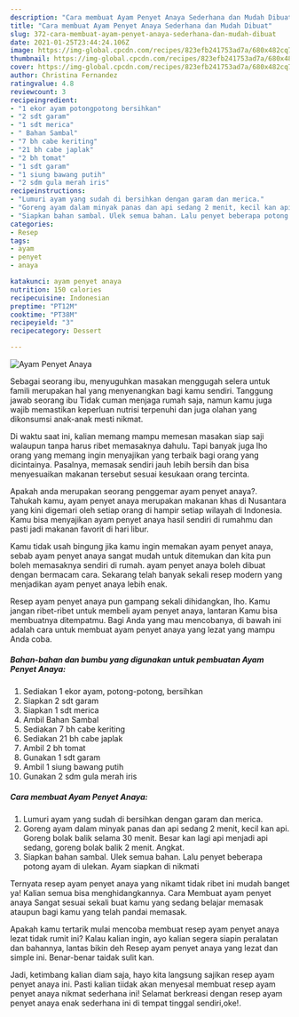 ```yaml
---
description: "Cara membuat Ayam Penyet Anaya Sederhana dan Mudah Dibuat"
title: "Cara membuat Ayam Penyet Anaya Sederhana dan Mudah Dibuat"
slug: 372-cara-membuat-ayam-penyet-anaya-sederhana-dan-mudah-dibuat
date: 2021-01-25T23:44:24.106Z
image: https://img-global.cpcdn.com/recipes/823efb241753ad7a/680x482cq70/ayam-penyet-anaya-foto-resep-utama.jpg
thumbnail: https://img-global.cpcdn.com/recipes/823efb241753ad7a/680x482cq70/ayam-penyet-anaya-foto-resep-utama.jpg
cover: https://img-global.cpcdn.com/recipes/823efb241753ad7a/680x482cq70/ayam-penyet-anaya-foto-resep-utama.jpg
author: Christina Fernandez
ratingvalue: 4.8
reviewcount: 3
recipeingredient:
- "1 ekor ayam potongpotong bersihkan"
- "2 sdt garam"
- "1 sdt merica"
- " Bahan Sambal"
- "7 bh cabe keriting"
- "21 bh cabe japlak"
- "2 bh tomat"
- "1 sdt garam"
- "1 siung bawang putih"
- "2 sdm gula merah iris"
recipeinstructions:
- "Lumuri ayam yang sudah di bersihkan dengan garam dan merica."
- "Goreng ayam dalam minyak panas dan api sedang 2 menit, kecil kan api. Goreng bolak balik selama 30 menit. Besar kan lagi api menjadi api sedang, goreng bolak balik 2 menit. Angkat."
- "Siapkan bahan sambal. Ulek semua bahan. Lalu penyet beberapa potong ayam di ulekan. Ayam siapkan di nikmati"
categories:
- Resep
tags:
- ayam
- penyet
- anaya

katakunci: ayam penyet anaya 
nutrition: 150 calories
recipecuisine: Indonesian
preptime: "PT12M"
cooktime: "PT38M"
recipeyield: "3"
recipecategory: Dessert

---
```



![Ayam Penyet Anaya](https://img-global.cpcdn.com/recipes/823efb241753ad7a/680x482cq70/ayam-penyet-anaya-foto-resep-utama.jpg)

Sebagai seorang ibu, menyuguhkan masakan menggugah selera untuk famili merupakan hal yang menyenangkan bagi kamu sendiri. Tanggung jawab seorang ibu Tidak cuman menjaga rumah saja, namun kamu juga wajib memastikan keperluan nutrisi terpenuhi dan juga olahan yang dikonsumsi anak-anak mesti nikmat.

Di waktu  saat ini, kalian memang mampu memesan masakan siap saji walaupun tanpa harus ribet memasaknya dahulu. Tapi banyak juga lho orang yang memang ingin menyajikan yang terbaik bagi orang yang dicintainya. Pasalnya, memasak sendiri jauh lebih bersih dan bisa menyesuaikan makanan tersebut sesuai kesukaan orang tercinta. 



Apakah anda merupakan seorang penggemar ayam penyet anaya?. Tahukah kamu, ayam penyet anaya merupakan makanan khas di Nusantara yang kini digemari oleh setiap orang di hampir setiap wilayah di Indonesia. Kamu bisa menyajikan ayam penyet anaya hasil sendiri di rumahmu dan pasti jadi makanan favorit di hari libur.

Kamu tidak usah bingung jika kamu ingin memakan ayam penyet anaya, sebab ayam penyet anaya sangat mudah untuk ditemukan dan kita pun boleh memasaknya sendiri di rumah. ayam penyet anaya boleh dibuat dengan bermacam cara. Sekarang telah banyak sekali resep modern yang menjadikan ayam penyet anaya lebih enak.

Resep ayam penyet anaya pun gampang sekali dihidangkan, lho. Kamu jangan ribet-ribet untuk membeli ayam penyet anaya, lantaran Kamu bisa membuatnya ditempatmu. Bagi Anda yang mau mencobanya, di bawah ini adalah cara untuk membuat ayam penyet anaya yang lezat yang mampu Anda coba.

<!--inarticleads1-->

##### Bahan-bahan dan bumbu yang digunakan untuk pembuatan Ayam Penyet Anaya:

1. Sediakan 1 ekor ayam, potong-potong, bersihkan
1. Siapkan 2 sdt garam
1. Siapkan 1 sdt merica
1. Ambil  Bahan Sambal
1. Sediakan 7 bh cabe keriting
1. Sediakan 21 bh cabe japlak
1. Ambil 2 bh tomat
1. Gunakan 1 sdt garam
1. Ambil 1 siung bawang putih
1. Gunakan 2 sdm gula merah iris




<!--inarticleads2-->

##### Cara membuat Ayam Penyet Anaya:

1. Lumuri ayam yang sudah di bersihkan dengan garam dan merica.
1. Goreng ayam dalam minyak panas dan api sedang 2 menit, kecil kan api. Goreng bolak balik selama 30 menit. Besar kan lagi api menjadi api sedang, goreng bolak balik 2 menit. Angkat.
1. Siapkan bahan sambal. Ulek semua bahan. Lalu penyet beberapa potong ayam di ulekan. Ayam siapkan di nikmati




Ternyata resep ayam penyet anaya yang nikamt tidak ribet ini mudah banget ya! Kalian semua bisa menghidangkannya. Cara Membuat ayam penyet anaya Sangat sesuai sekali buat kamu yang sedang belajar memasak ataupun bagi kamu yang telah pandai memasak.

Apakah kamu tertarik mulai mencoba membuat resep ayam penyet anaya lezat tidak rumit ini? Kalau kalian ingin, ayo kalian segera siapin peralatan dan bahannya, lantas bikin deh Resep ayam penyet anaya yang lezat dan simple ini. Benar-benar taidak sulit kan. 

Jadi, ketimbang kalian diam saja, hayo kita langsung sajikan resep ayam penyet anaya ini. Pasti kalian tiidak akan menyesal membuat resep ayam penyet anaya nikmat sederhana ini! Selamat berkreasi dengan resep ayam penyet anaya enak sederhana ini di tempat tinggal sendiri,oke!.

